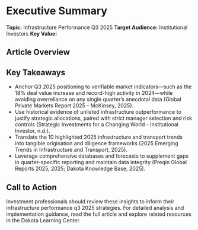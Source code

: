 # Executive Summary

**Topic:** Infrastructure Performance Q3 2025
**Target Audience:** Institutional Investors
**Key Value:** 

## Article Overview


## Key Takeaways
- Anchor Q3 2025 positioning to verifiable market indicators—such as the 18% deal value increase and record-high activity in 2024—while avoiding overreliance on any single quarter’s anecdotal data (Global Private Markets Report 2025 - McKinsey, 2025).
- Use historical evidence of unlisted infrastructure outperformance to justify strategic allocations, paired with strict manager selection and risk controls (Strategic Investments for a Changing World - Institutional Investor, n.d.).
- Translate the 10 highlighted 2025 infrastructure and transport trends into tangible origination and diligence frameworks (2025 Emerging Trends in Infrastructure and Transport, 2025).
- Leverage comprehensive databases and forecasts to supplement gaps in quarter-specific reporting and maintain data integrity (Preqin Global Reports 2025, 2025; Dakota Knowledge Base, 2025).

## Call to Action
Investment professionals should review these insights to inform their infrastructure performance q3 2025 strategies. For detailed analysis and implementation guidance, read the full article and explore related resources in the Dakota Learning Center.